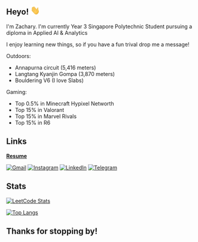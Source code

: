 ## Heyo! <img src="./Content\wave.gif" width="25">

I'm Zachary. I'm currently Year 3 Singapore Polytechnic Student pursuing a diploma in Applied AI & Analytics

I enjoy learning new things, so if you have a fun trival drop me a message!


Outdoors:
- Annapurna circuit (5,416 meters)
- Langtang Kyanjin Gompa (3,870 meters)
- Bouldering V6 (I love Slabs)


Gaming:
- Top 0.5% in Minecraft Hypixel Networth
- Top 15% in Valorant
- Top 15% in Marvel Rivals
- Top 15% in R6


## Links
[__Resume__](https://drive.google.com/file/d/1OoSqrcIxtsRbbcVuV0IW1UuwQsP7kQG0/view?usp=sharing)

[![Gmail](https://img.shields.io/badge/Gmail-D14836?style=for-the-badge&logo=gmail&logoColor=white)](mailto:zacharylyj@gmail.com)
[![Instagram](https://img.shields.io/badge/Instagram-%23E4405F.svg?style=for-the-badge&logo=Instagram&logoColor=white)](https://www.instagram.com/zacweee/)
[![LinkedIn](https://img.shields.io/badge/linkedin-%230077B5.svg?style=for-the-badge&logo=linkedin&logoColor=white)](https://www.linkedin.com/in/zachary-leong-a88427260/)
[![Telegram](https://img.shields.io/badge/Telegram-2CA5E0?style=for-the-badge&logo=telegram&logoColor=white)](https://t.me/zacweee)


## Stats
[![LeetCode Stats](https://leetcard.jacoblin.cool/zacweee?ext=contest)](https://leetcode.com/zacweee/)

[![Top Langs](https://github-readme-stats.vercel.app/api/top-langs/?username=zacharylyj&theme=bear&exclude_repo=Chew-sy)](https://github.com/anuraghazra/github-readme-stats)



## Thanks for stopping by!
